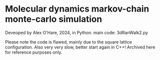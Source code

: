 # Molecular dynamics markov-chain monte-carlo simulation
Deveoped by Alex O'Hare, 2024, in Python.
main code: 3dRanWalk2.py

Please note the code is flawed, mainly due to the square lattice configuration.
Also very very slow, better start again in C++! Archived here for reference purposes only.
